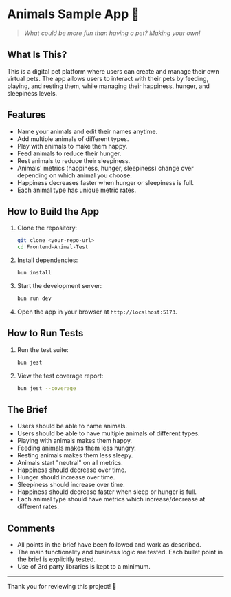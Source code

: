 # Animals Sample App 🐩

> _What could be more fun than having a pet? Making your own!_

## What Is This?

This is a digital pet platform where users can create and manage their own virtual pets. The app allows users to interact with their pets by feeding, playing, and resting them, while managing their happiness, hunger, and sleepiness levels.

## Features

- Name your animals and edit their names anytime.
- Add multiple animals of different types.
- Play with animals to make them happy.
- Feed animals to reduce their hunger.
- Rest animals to reduce their sleepiness.
- Animals' metrics (happiness, hunger, sleepiness) change over depending on which animal you choose.
- Happiness decreases faster when hunger or sleepiness is full.
- Each animal type has unique metric rates.

## How to Build the App

1. Clone the repository:
   ```bash
   git clone <your-repo-url>
   cd Frontend-Animal-Test
   ```
2. Install dependencies:
   ```bash
   bun install
   ```
3. Start the development server:
   ```bash
   bun run dev
   ```
4. Open the app in your browser at `http://localhost:5173`.

## How to Run Tests

1. Run the test suite:
   ```bash
   bun jest
   ```
2. View the test coverage report:
   ```bash
   bun jest --coverage
   ```

## The Brief

- Users should be able to name animals.
- Users should be able to have multiple animals of different types.
- Playing with animals makes them happy.
- Feeding animals makes them less hungry.
- Resting animals makes them less sleepy.
- Animals start "neutral" on all metrics.
- Happiness should decrease over time.
- Hunger should increase over time.
- Sleepiness should increase over time.
- Happiness should decrease faster when sleep or hunger is full.
- Each animal type should have metrics which increase/decrease at different rates.

## Comments

- All points in the brief have been followed and work as described.
- The main functionality and business logic are tested. Each bullet point in the brief is explicitly tested.
- Use of 3rd party libraries is kept to a minimum.

---

Thank you for reviewing this project! 🚀
